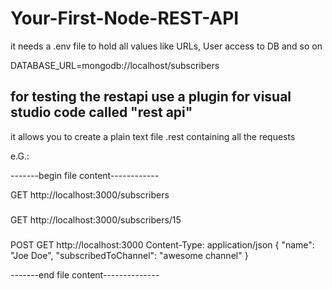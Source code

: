 # Your-First-Node-REST-API

it needs a .env file to hold all values like URLs, User access to DB and so on

DATABASE_URL=mongodb://localhost/subscribers

## for testing the restapi use a plugin for visual studio code called "rest api"

it allows you to create a plain text file  .rest containing all the requests

e.G.:

-------begin file content------------

GET http://localhost:3000/subscribers

###

GET http://localhost:3000/subscribers/15

###

POST GET http://localhost:3000
Content-Type: application/json
<a blank line needed between Request and data>
{
  "name": "Joe Doe",
  "subscribedToChannel": "awesome channel"
}

-------end file content--------------
